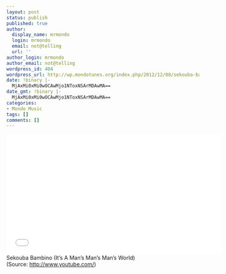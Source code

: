 ```yaml
---
layout: post
status: publish
published: true
author:
  display_name: mrmondo
  login: mrmondo
  email: not@telling
  url: ''
author_login: mrmondo
author_email: not@telling
wordpress_id: 404
wordpress_url: http://wp.mondotunes.org/index.php/2012/12/08/sekouba-bambino-its-a-mans-mans-mans-world/
date: !binary |-
  MjAxMi0xMi0wOCAwMjo1NToxNSArMDAwMA==
date_gmt: !binary |-
  MjAxMi0xMi0wOCAwMjo1NToxNSArMDAwMA==
categories:
- Mondo Music
tags: []
comments: []
---
```

<iframe width="560" height="315" src="//www.youtube.com/embed/9luKY8uHZ7A" frameborder="0"> </iframe>
Sekouba Bambino (It&#8217;s A Man&#8217;s Man&#8217;s Man&#8217;s World)
<div class="attribution">(<span>Source:</span> <a href="http://www.youtube.com/">http://www.youtube.com/</a>)</div>
